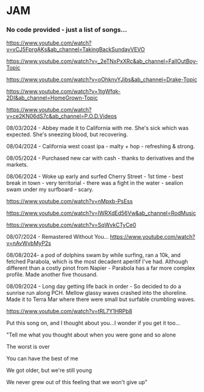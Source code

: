 # JAM
### No code provided - just a list of songs...

https://www.youtube.com/watch?v=vCJ5FprgAKs&ab_channel=TakingBackSundayVEVO

https://www.youtube.com/watch?v=_2eTNxPxXRc&ab_channel=FallOutBoy-Topic

https://www.youtube.com/watch?v=oOhknvYJibs&ab_channel=Drake-Topic

https://www.youtube.com/watch?v=1tgWfqk-2DI&ab_channel=HomeGrown-Topic

https://www.youtube.com/watch?v=ce2KN06dS7c&ab_channel=P.O.D.Videos

08/03/2024 - Abbey made it to California with me. She's sick which was expected. She's sneezing blood, but recovering.

08/04/2024 - California west coast ipa - malty + hop - refreshing & strong.

08/05/2024 - Purchased new car with cash - thanks to derivatives and the markets.

08/06/2024 - Woke up early and surfed Cherry Street - 1st time - best break in town - very territorial - there was a fight in the water - sealion swam under my surfboard - scary.

https://www.youtube.com/watch?v=nMpxb-PsEss

https://www.youtube.com/watch?v=IWRXdEd56Vw&ab_channel=RodMusic

https://www.youtube.com/watch?v=SqWvkCTyCe0

08/07/2024 - Remastered Without You...
https://www.youtube.com/watch?v=nAvWvbMyP2s

08/08/2024- a pod of dolphins swam by while surfing, ran a 10k, and fetched Parabola, which is the most decadent aperitif I've had. Although different than a costly pinot from Napier - Parabola has a far more complex profile. Made another five thousand.

08/09/2024 - Long day getting life back in order - So decided to do a sunrise run along PCH. Mellow glassy waves crashed into the shoreline. Made it to Terra Mar where there were small but surfable crumbling waves. 

https://www.youtube.com/watch?v=tRL7Y1HRPb8

Put this song on, and I thought about you...I wonder if you get it too...

"Tell me what you thought about when you were gone and so alone

The worst is over

You can have the best of me

We got older, but we're still young

We never grew out of this feeling that we won't give up"


